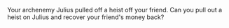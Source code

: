 Your archenemy Julius pulled off a heist off your friend. Can you pull out a heist on Julius and recover your friend's money back?